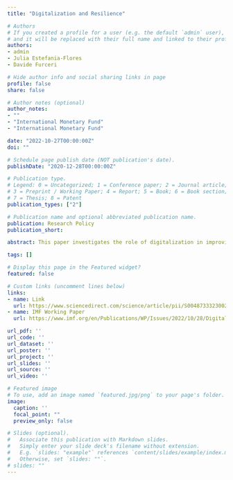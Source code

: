 ```yaml
---
title: "Digitalization and Resilience"

# Authors
# If you created a profile for a user (e.g. the default `admin` user), write the username (folder name) here 
# and it will be replaced with their full name and linked to their profile.
authors:
- admin
- Julia Estefania-Flores
- Davide Furceri

# Hide author info and social sharing links in page
profile: false
share: false

# Author notes (optional)
author_notes:
- ""
- "International Monetary Fund"
- "International Monetary Fund"

date: "2022-10-27T00:00:00Z"
doi: ""

# Schedule page publish date (NOT publication's date).
publishDate: "2020-12-28T00:00:00Z"

# Publication type.
# Legend: 0 = Uncategorized; 1 = Conference paper; 2 = Journal article;
# 3 = Preprint / Working Paper; 4 = Report; 5 = Book; 6 = Book section;
# 7 = Thesis; 8 = Patent
publication_types: ["2"]

# Publication name and optional abbreviated publication name.
publication: Research Policy
publication_short: 

abstract: This paper investigates the role of digitalization in improving economic resilience. Using balance sheet data from 24,000 firms in 75 countries, and a difference-in-differences approach, we find that firms in industries that are more digitalized experience lower revenue losses following recessions. Early data since the outbreak of the COVID-19 pandemic suggest an even larger effect during the resulting recessions. These results are robust across a wide range of digitalization measures—such as ICT input and employment shares, robot usage, online sales, intangible assets and digital skills listed on online profiles—and several alternative specifications.

tags: []

# Display this page in the Featured widget?
featured: false

# Custom links (uncomment lines below)
links:
- name: Link
  url: https://www.sciencedirect.com/science/article/pii/S0048733323002329
- name: IMF Working Paper
  url: https://www.imf.org/en/Publications/WP/Issues/2022/10/28/Digitalization-and-Resilience-525207

url_pdf: ''
url_code: ''
url_dataset: ''
url_poster: ''
url_project: ''
url_slides: ''
url_source: ''
url_video: ''

# Featured image
# To use, add an image named `featured.jpg/png` to your page's folder. 
image:
  caption: ''
  focal_point: ""
  preview_only: false

# Slides (optional).
#   Associate this publication with Markdown slides.
#   Simply enter your slide deck's filename without extension.
#   E.g. `slides: "example"` references `content/slides/example/index.md`.
#   Otherwise, set `slides: ""`.
# slides: ""
---
```


